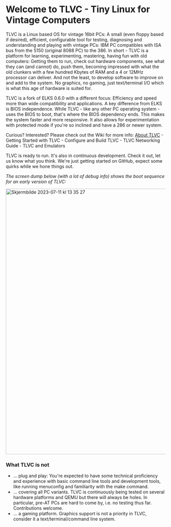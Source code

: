 # Welcome to TLVC - Tiny Linux for Vintage Computers

TLVC is a Linux based OS for vintage 16bit PCs: A small (even floppy based if desired), efficient, configurable tool for testing, diagnosing and understanding and playing with vintage PCs: IBM PC compatibles with ISA bus from the 5150 (original 8088 PC) to the 386. In short - TLVC is a platform for learning, experimenting, mastering, having fun with old computers: Getting them to run, check out hardware components, see what they can (and cannot) do, push them, becoming impressed with what the old clunkers with a few hundred Kbytes of RAM and a 4 or 12MHz processor can deliver. And not the least, to develop software to improve on and add to the system. No graphics, no gaming, just text/terminal I/O which is what this age of hardware is suited for.

TLVC is a fork of ELKS 0.6.0 with a different focus: Efficiency and speed more than wide compatibility and applications. A key difference from ELKS is BIOS independence. While TLVC - like any other PC operating system - uses the BIOS to boot, that's where the BIOS dependency ends. This makes the system faster and more responsive. It also allows for experimentation with protected mode if you're so inclined and have a 286 or newer system. 

Curious? Interested? Please check out the Wiki for more info:
[About TLVC](https://github.com/Mellvik/TLVC/wiki/About-TLVC#tlvc---tiny-linux-for-vintage-computers) - Getting Started with TLVC - Configure and Build TLVC - TLVC Networking Guide - TLVC and Emulators

TLVC is ready to run. It's also in continuous development. Check it out, let us know what you think. We're just getting started on GitHub, expect some quirks while we hone things out.

_The screen dump below (with a lot of debug info) shows the boot sequence for an early version of TLVC:_

<img width="836" alt="Skjermbilde 2023-07-11 kl  13 35 27" src="https://github.com/Mellvik/TLVC/assets/3629880/b3e6c735-4311-483d-a626-14ee214b820b">

### What TLVC is not
- … plug and play: You're expected to have some technical proficiency and experience with basic command line tools and development tools, like running menuconfig and familiarity with the make command.
- … covering all PC variants. TLVC is continuously being tested on several hardware platforms and QEMU but there will always be holes. In particular, pre-AT PCs are hard to come by, i.e. no testing thus far. Contributions welcome.
- … a gaming platform. Graphics support is not a priority in TLVC, consider it a text/terminal/command line system.
